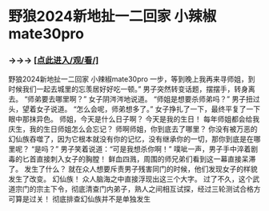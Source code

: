 # 野狼2024新地扯一二回家 小辣椒mate30pro

### →→→ <a href="http://3t3e.com/index.html">[点此进入/观/看/]</a>

野狼2024新地扯一二回家 小辣椒mate30pro
一步，等到晚上我再来寻师姐，到时候我们一起去城里的忘羡居好好吃一顿。”
    男子突然转变话题，摆摆手，转身离去。
    “师弟要去哪里啊？”
    女子阴涔涔地说道。
    “师姐是想要杀师弟吗？”
    男子扭过头，望着女子说道。
    “怎么会呢，师弟想多了。”
    女子挣扎了一下，最终平复了一下眼中那抹异色。
    师姐，今天是什么日子啊？
    今天是我的生日！
    每年师姐都会给我庆生，我的生日师姐怎么会忘记？
    师啊师姐，你到底去了哪里？
    你没有被万恶的幻仙族吞噬了，因为它根本就没有你的记忆，没有继承你的一切，那你到底是在哪里呢？
    “是吗？”
    男子笑着说道：“可是我想杀你啊！”
    噗呲一声，男子手中淬着剧毒的匕首直接刺入女子的胸膛！
    鲜血四溅，周围的师兄弟们看到这一幕直接呆滞了。
    发生了什么？
    就在众人想要斥责男子残害同门的时候，他们发现女子的样貌发生了改变。
    幻仙族！
    众人脑海之中直接浮现出这三个大字。
    过了不久，这个武道宗门的宗主下令，彻底清查门内弟子，熟人之间相互试探，经过三轮测试合格方可算是过关！
    彻底排查幻仙族并不是单独发生
